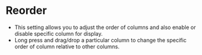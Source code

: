 # Reorder


- This setting allows you to adjust the order of columns and also enable or disable specific column for display.
- Long press and drag/drop a particular column to change the specific order of column relative to other columns.


